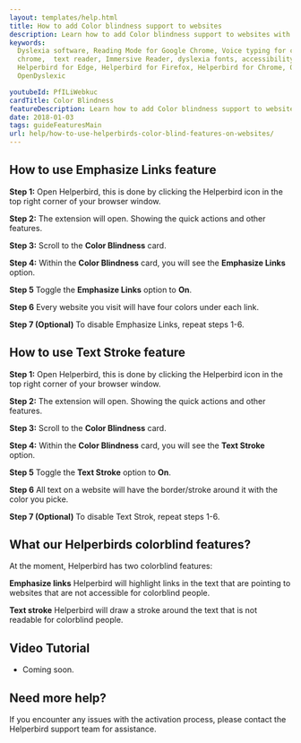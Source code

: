 ```yaml
---
layout: templates/help.html
title: How to add Color blindness support to websites
description: Learn how to add Color blindness support to websites with Helperbirds browser extension.
keywords:
  Dyslexia software, Reading Mode for Google Chrome, Voice typing for chrome, Text to speech for
  chrome,  text reader, Immersive Reader, dyslexia fonts, accessibility software, dyslexia software,
  Helperbird for Edge, Helperbird for Firefox, Helperbird for Chrome, Opendyslexic for Chrome,
  OpenDyslexic

youtubeId: PfILiWebkuc
cardTitle: Color Blindness
featureDescription: Learn how to add Color blindness support to websites with Helperbirds browser extension.
date: 2018-01-03
tags: guideFeaturesMain
url: help/how-to-use-helperbirds-color-blind-features-on-websites/
---
```





## How to use Emphasize Links feature

**Step 1:** Open Helperbird, this is done by clicking the Helperbird icon in the top right corner of your browser window.

**Step 2:** The extension will open. Showing the quick actions and other features.

**Step 3:** Scroll to the **Color Blindness** card.

**Step 4:** Within the **Color Blindness** card, you will see the **Emphasize Links** option.

**Step 5** Toggle the **Emphasize Links** option to **On**.

**Step 6** Every website you visit will have four colors under each link.

**Step 7 (Optional)** To disable Emphasize Links, repeat steps 1-6.


## How to use Text Stroke feature

**Step 1:** Open Helperbird, this is done by clicking the Helperbird icon in the top right corner of your browser window.

**Step 2:** The extension will open. Showing the quick actions and other features.

**Step 3:** Scroll to the **Color Blindness** card.

**Step 4:** Within the **Color Blindness** card, you will see the **Text Stroke** option.

**Step 5** Toggle the **Text Stroke** option to **On**.

**Step 6** All text on a website will have the border/stroke around it with the color you picke.

**Step 7 (Optional)** To disable Text Strok, repeat steps 1-6.


## What our Helperbirds colorblind features?

At the moment, Helperbird has two colorblind features:

**Emphasize links**
Helperbird will highlight links in the text that are pointing to websites that are not accessible for colorblind people.

**Text stroke**
Helperbird will draw a stroke around the text that is not readable for colorblind people.


## Video Tutorial

- Coming soon.



## Need more help?

If you encounter any issues with the activation process, please contact the Helperbird support team for assistance.


